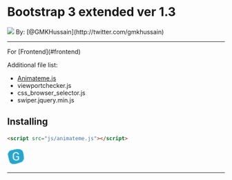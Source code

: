 # Bootstrap 3 extended ver 1.3
<img src="https://mir-s3-cdn-cf.behance.net/project_modules/disp/dd563b20465955.562fed481f5b4.gif" />
By: [@GMKHussain](http://twitter.com/gmkhussain)
<hr/>
For [Frontend](#frontend) 


Additional file list:
* [Animateme.js](#Animateme.js)
* viewportchecker.js
* css_browser_selector.js
* swiper.jquery.min.js


## Installing

```html
<script src="js/animateme.js"></script>
```

<img src="https://github.com/gmkhussain/frontend/blob/master/images/favicon.png" width="auto" height="40" alt="favicon">



<hr/>

